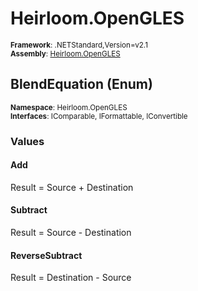 # Heirloom.OpenGLES

<small>**Framework**: .NETStandard,Version=v2.1</small>  
<small>**Assembly**: [Heirloom.OpenGLES](../heirloom.opengles/heirloom.opengles.md)</small>  

## BlendEquation (Enum)
<small>**Namespace**: Heirloom.OpenGLES</sub></small>  
<small>**Interfaces**: IComparable, IFormattable, IConvertible</small>  

### Values

#### Add
<member name="F:Heirloom.OpenGLES.BlendEquation.Add">
  <summary>
            Result = Source + Destination
            </summary>
</member>

#### Subtract
<member name="F:Heirloom.OpenGLES.BlendEquation.Subtract">
  <summary>
            Result = Source - Destination
            </summary>
</member>

#### ReverseSubtract
<member name="F:Heirloom.OpenGLES.BlendEquation.ReverseSubtract">
  <summary>
            Result = Destination - Source
            </summary>
</member>

